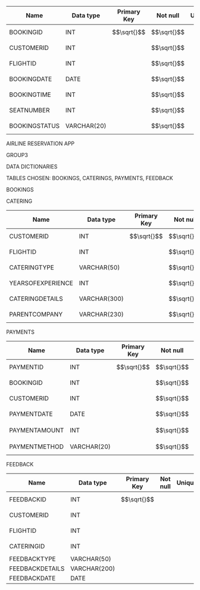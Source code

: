 | Name          | Data type   | Primary Key | Not null    | Unique | Foreign Key | Default value | Validation |
|---------------|-------------|-------------|-------------|--------|-------------|---------------|------------|
| BOOKINGID     | INT         | $$\sqrt{}$$ | $$\sqrt{}$$ |        |             |               |            |
| CUSTOMERID    | INT         |             | $$\sqrt{}$$ |        | $$\sqrt{}$$ |               |            |
| FLIGHTID      | INT         |             | $$\sqrt{}$$ |        | $$\sqrt{}$$ |               |            |
| BOOKINGDATE   | DATE        |             | $$\sqrt{}$$ |        |             |               |            |
| BOOKINGTIME   | INT         |             | $$\sqrt{}$$ |        |             |               |            |
| SEATNUMBER    | INT         |             | $$\sqrt{}$$ |        |             |               |            |
| BOOKINGSTATUS | VARCHAR(20) |             | $$\sqrt{}$$ |        |             |               |            |

AIRLINE RESERVATION APP

GROUP3

DATA DICTIONARIES

TABLES CHOSEN: BOOKINGS, CATERINGS, PAYMENTS, FEEDBACK

BOOKINGS

CATERING

| Name              | Data type    | Primary Key | Not null    | Unique | Foreign Key | Default value | Validation |
|-------------------|--------------|-------------|-------------|--------|-------------|---------------|------------|
| CUSTOMERID        | INT          | $$\sqrt{}$$ | $$\sqrt{}$$ |        |             |               |            |
| FLIGHTID          | INT          |             | $$\sqrt{}$$ |        | $$\sqrt{}$$ |               |            |
| CATERINGTYPE      | VARCHAR(50)  |             | $$\sqrt{}$$ |        |             |               |            |
| YEARSOFEXPERIENCE | INT          |             | $$\sqrt{}$$ |        |             |               |            |
| CATERINGDETAILS   | VARCHAR(300) |             | $$\sqrt{}$$ |        |             |               |            |
| PARENTCOMPANY     | VARCHAR(230) |             | $$\sqrt{}$$ |        |             |               |            |

PAYMENTS

| Name          | Data type   | Primary Key | Not null    | Unique | Foreign Key | Default value | Validation         |
|---------------|-------------|-------------|-------------|--------|-------------|---------------|--------------------|
| PAYMENTID     | INT         | $$\sqrt{}$$ | $$\sqrt{}$$ |        |             |               |                    |
| BOOKINGID     | INT         |             | $$\sqrt{}$$ |        | $$\sqrt{}$$ |               |                    |
| CUSTOMERID    | INT         |             | $$\sqrt{}$$ |        | $$\sqrt{}$$ |               |                    |
| PAYMENTDATE   | DATE        |             | $$\sqrt{}$$ |        |             |               |                    |
| PAYMENTAMOUNT | INT         |             | $$\sqrt{}$$ |        |             |               | PAYMENTAMOUBT \> 0 |
| PAYMENTMETHOD | VARCHAR(20) |             | $$\sqrt{}$$ |        |             |               |                    |

FEEDBACK

| Name            | Data type    | Primary Key | Not null | Unique | Foreign Key | Default value | Validation |
|-----------------|--------------|-------------|----------|--------|-------------|---------------|------------|
| FEEDBACKID      | INT          | $$\sqrt{}$$ |          |        |             |               |            |
| CUSTOMERID      | INT          |             |          |        | $$\sqrt{}$$ |               |            |
| FLIGHTID        | INT          |             |          |        | $$\sqrt{}$$ |               |            |
| CATERINGID      | INT          |             |          |        | $$\sqrt{}$$ |               |            |
| FEEDBACKTYPE    | VARCHAR(50)  |             |          |        |             |               |            |
| FEEDBACKDETAILS | VARCHAR(200) |             |          |        |             |               |            |
| FEEDBACKDATE    | DATE         |             |          |        |             |               |            |
